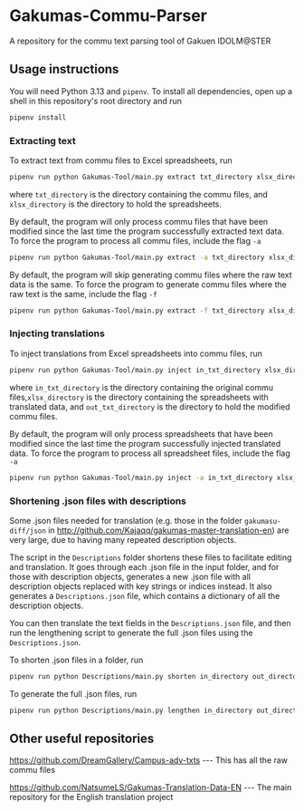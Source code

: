 # Gakumas-Commu-Parser
A repository for the commu text parsing tool of Gakuen IDOLM@STER

## Usage instructions

You will need Python 3.13 and `pipenv`.
To install all dependencies, open up a shell in this repository's root directory and run
```bash
pipenv install
```

### Extracting text

To extract text from commu files to Excel spreadsheets, run
```bash
pipenv run python Gakumas-Tool/main.py extract txt_directory xlsx_directory
```
where `txt_directory` is the directory containing the commu files,
and `xlsx_directory` is the directory to hold the spreadsheets.

By default, the program will only process commu files that have been
modified since the last time the program successfully extracted text data.
To force the program to process all commu files, include the flag `-a`
```bash
pipenv run python Gakumas-Tool/main.py extract -a txt_directory xlsx_directory
```
By default, the program will skip generating commu files where the raw text
data is the same.
To force the program to generate commu files where the raw text is the same,
include the flag `-f`
```bash
pipenv run python Gakumas-Tool/main.py extract -f txt_directory xlsx_directory
```

### Injecting translations

To inject translations from Excel spreadsheets into commu files, run
```bash
pipenv run python Gakumas-Tool/main.py inject in_txt_directory xlsx_directory out_txt_directory
```
where `in_txt_directory` is the directory containing the original commu files,`xlsx_directory` is the directory containing the spreadsheets with translated data,
and `out_txt_directory` is the directory to hold the modified commu files.

By default, the program will only process spreadsheets that have been
modified since the last time the program successfully injected translated data.
To force the program to process all spreadsheet files, include the flag `-a`
```bash
pipenv run python Gakumas-Tool/main.py inject -a in_txt_directory xlsx_directory out_txt_directory
```

### Shortening .json files with descriptions

Some .json files needed for translation (e.g. those in the folder `gakumasu-diff/json`
in http://github.com/Kajaqq/gakumas-master-translation-en) are very large,
due to having many repeated description objects.

The script in the `Descriptions` folder shortens these files to facilitate editing
and translation.
It goes through each .json file in the input folder, and for those with description
objects, generates a new .json file with all description objects replaced with key strings
or indices instead.
It also generates a `Descriptions.json` file, which contains a dictionary of all
the description objects.

You can then translate the text fields in the `Descriptions.json` file,
and then run the lengthening script to generate the full .json files
using the `Descriptions.json`.

To shorten .json files in a folder, run
```bash
pipenv run python Descriptions/main.py shorten in_directory out_directory
```

To generate the full .json files, run
```bash
pipenv run python Descriptions/main.py lengthen in_directory out_directory
```


## Other useful repositories

https://github.com/DreamGallery/Campus-adv-txts --- This has all the raw commu files

https://github.com/NatsumeLS/Gakumas-Translation-Data-EN --- The main repository for the English translation project